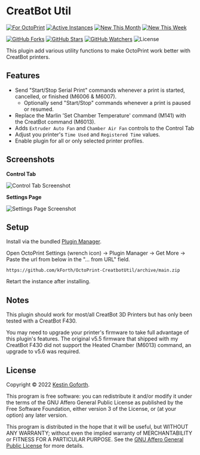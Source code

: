 
# CreatBot Util

[![For OctoPrint](https://img.shields.io/badge/OctoPrint--CreatbotUtil-white?style=flat&logo=OctoPrint)](https://plugins.octoprint.org/plugins/CreatbotUtil/)
[![Active Instances](https://img.shields.io/badge/dynamic/json?color=brightgreen&label=Active%20Instances&query=%24%5B%3F%28%40.id%3D%3D%22CreatbotUtil%22%29%5D.stats.instances_month&url=https%3A%2F%2Fplugins.octoprint.org%2Fplugins.json&logo=OctoPrint&labelColor=white&style=flat)](https://plugins.octoprint.org/plugins/CreatbotUtil/)
[![New This Month](https://img.shields.io/badge/dynamic/json?color=brightgreen&label=New%20Monthly&query=%24%5B%3F%28%40.id%3D%3D%22CreatbotUtil%22%29%5D.stats.install_events_month&url=https%3A%2F%2Fplugins.octoprint.org%2Fplugins.json&logo=OctoPrint&labelColor=white&style=flat)](https://plugins.octoprint.org/plugins/CreatbotUtil/)
[![New This Week](https://img.shields.io/badge/dynamic/json?color=brightgreen&label=New%20Weekly&query=%24%5B%3F%28%40.id%3D%3D%22CreatbotUtil%22%29%5D.stats.install_events_week&url=https%3A%2F%2Fplugins.octoprint.org%2Fplugins.json&logo=OctoPrint&labelColor=white&style=flat)](https://plugins.octoprint.org/plugins/CreatbotUtil/)

[![GitHub Forks](https://img.shields.io/github/forks/kforth/OctoPrint-CreatbotUtil?label=Forks&logo=GitHub&logoColor=black&labelColor=white&color=blue)](https://github.com/kForth/OctoPrint-CreatbotUtil/network/members)
[![GitHub Stars](https://img.shields.io/github/stars/kforth/OctoPrint-CreatbotUtil?label=Stars&logo=GitHub&logoColor=black&labelColor=white&color=blue)](https://github.com/kForth/OctoPrint-CreatbotUtil/stargazers)
[![GitHub Watchers](https://img.shields.io/github/watchers/kforth/OctoPrint-CreatbotUtil?label=Watchers&logo=GitHub&logoColor=black&labelColor=white&color=blue)](https://github.com/kForth/OctoPrint-CreatbotUtil/watchers)
![License](https://img.shields.io/github/license/kforth/OctoPrint-CreatbotUtil?labelColor=white&color=blue)

This plugin add various utility functions to make OctoPrint work better with CreatBot printers.

## Features

- Send "Start/Stop Serial Print" commands whenever a print is started, cancelled, or finished (M6006 & M6007).
  - Optionally send "Start/Stop" commands whenever a print is paused or resumed.
- Replace the Marlin 'Set Chamber Temperature' command (M141) with the CreatBot command (M6013).
- Adds `Extruder Auto Fan` and `Chamber Air Fan` controls to the Control Tab
- Adjust you printer's `Time Used` and `Registered Time` values.
- Enable plugin for all or only selected printer profiles.

## Screenshots

**Control Tab**

![Control Tab Screenshot](https://github.com/kForth/OctoPrint-CreatbotUtil/blob/media/octoprint-creatbot-util-controls-screenshot.png?raw=true)

**Settings Page**

![Settings Page Screenshot](https://github.com/kForth/OctoPrint-CreatbotUtil/blob/media/octoprint-creatbot-util-settings-screenshot.png?raw=true)

## Setup

Install via the bundled [Plugin Manager](https://docs.octoprint.org/en/master/bundledplugins/pluginmanager.html).

Open OctoPrint Settings (wrench icon) -> Plugin Manager -> Get More -> Paste the url from below in the "... from URL" field.

    https://github.com/kForth/OctoPrint-CreatbotUtil/archive/main.zip

Retart the instance after installing.

## Notes

This plugin should work for most/all CreatBot 3D Printers but has only been tested with a CreatBot F430.

You may need to upgrade your printer's firmware to take full advantage of this plugin's features.
The original v5.5 firmware that shipped with my CreatBot F430 did not support the Heated Chamber (M6013) command, an upgrade to v5.6 was required.


## License

Copyright © 2022 [Kestin Goforth](http://github.com/kforth/).

This program is free software: you can redistribute it and/or modify it under the terms of the GNU Affero General Public License as published by the Free Software Foundation, either version 3 of the License, or (at your option) any later version.

This program is distributed in the hope that it will be useful, but WITHOUT ANY WARRANTY; without even the implied warranty of MERCHANTABILITY or FITNESS FOR A PARTICULAR PURPOSE.  See the [GNU Affero General Public License](https://www.gnu.org/licenses/agpl-3.0.en.html) for more details.
